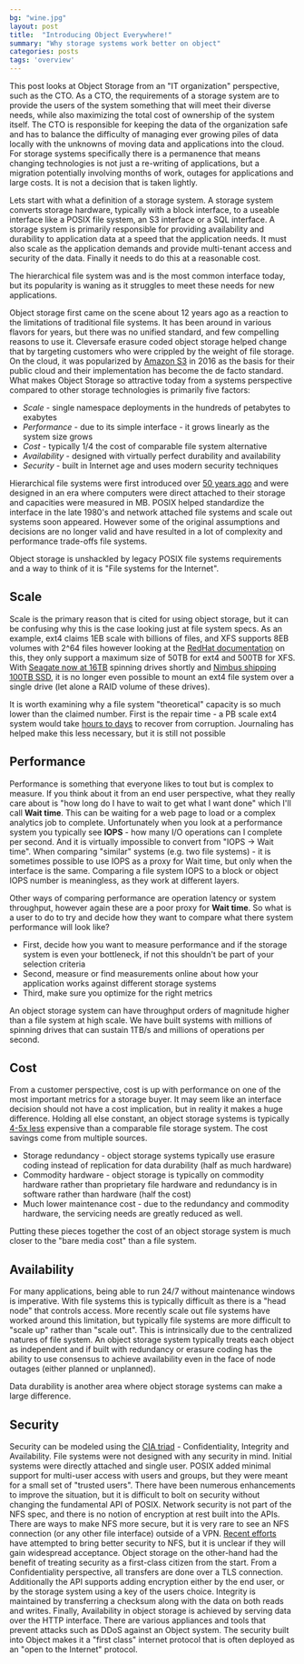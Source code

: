 ```yaml
---
bg: "wine.jpg"
layout: post
title:  "Introducing Object Everywhere!"
summary: "Why storage systems work better on object"
categories: posts
tags: 'overview'
---
```

This post looks at Object Storage from an "IT organization" perspective, such as the CTO. As a CTO, the requirements of a storage system are to provide the users of the system something that will meet their diverse needs, while also maximizing the total cost of ownership of the system itself. The CTO is responsible for keeping the data of the organization safe and has to balance the difficulty of managing ever growing piles of data locally with the unknowns of moving data and applications into the cloud. For storage systems specifically there is a permanence that means changing technologies is not just a re-writing of applications, but a migration potentially involving months of work, outages for applications and large costs. It is not a decision that is taken lightly.

Lets start with what a definition of a storage system. A storage system converts storage hardware, typically with a block interface, to a useable interface like a POSIX file system, an S3 interface or a SQL interface. A storage system is primarily responsible for providing availability and durability to application data at a speed that the application needs. It must also scale as the application demands and provide multi-tenant access and security of the data. Finally it needs to do this at a reasonable cost. 

The hierarchical file system was and is the most common interface today, but its popularity is waning as it struggles to meet these needs for new applications.

Object storage first came on the scene about 12 years ago as a reaction to the limitations of traditional file systems. It has been around in various flavors for years, but there was no unified standard, and few compelling reasons to use it. Cleversafe erasure coded object storage helped change that by targeting customers who were crippled by the weight of file storage. On the cloud, it was popularized by [Amazon S3](https://press.aboutamazon.com/news-releases/news-release-details/amazon-web-services-launches-amazon-s3-simple-storage-service) in 2016 as the basis for their public cloud and their implementation has become the de facto standard. What makes Object Storage so attractive today from a systems perspective compared to other storage technologies is primarily five factors:

* *Scale* - single namespace deployments in the hundreds of petabytes to exabytes
* *Performance* - due to its simple interface - it grows linearly as the system size grows
* *Cost* - typically 1/4 the cost of comparable file system alternative
* *Availability* - designed with virtually perfect durability and availability
* *Security* - built in Internet age and uses modern security techniques

Hierarchical file systems were first introduced over [50 years ago](https://www.multicians.org/fjcc4.html) and were designed in an era where computers were direct attached to their storage and capacities were measured in MB. POSIX helped standardize the interface in the late 1980's and network attached file systems and scale out systems soon appeared. However some of the original assumptions and decisions are no longer valid and have resulted in a lot of complexity and performance trade-offs file systems. 

Object storage is unshackled by legacy POSIX file systems requirements and a way to think of it is "File systems for the Internet". 

Scale
-----

Scale is the primary reason that is cited for using object storage, but it can be confusing why this is the case looking just at file system specs. As an example, ext4 claims 1EB scale with billions of files, and XFS supports 8EB volumes with 2^64 files however  looking at the [RedHat documentation](https://access.redhat.com/documentation/en-us/red_hat_enterprise_linux/7/html/performance_tuning_guide/chap-red_hat_enterprise_linux-performance_tuning_guide-storage_and_file_systems#sect-Red_Hat_Enterprise_Linux-Performance_Tuning_Guide-Considerations-File_systems) on this, they only support a maximum size of 50TB for ext4 and 500TB for XFS. With [Seagate now at 16TB](https://blog.seagate.com/craftsman-ship/hamr-milestone-seagate-achieves-16tb-capacity-on-internal-hamr-test-units/) spinning drives shortly and [Nimbus shipping 100TB SSD](https://nimbusdata.com/products/exadrive-platform/scalable-ssds/), it is no longer even possible to mount an ext4 file system over a single drive (let alone a RAID volume of these drives). 

It is worth examining why a file system "theoretical" capacity is so much lower than the claimed number. First is the repair time - a PB scale ext4 system would take [hours to days](https://www.enterprisestorageforum.com/storage-hardware/the-state-of-file-systems-technology-problem-statement.html) to recover from corruption. Journaling has helped make this less necessary, but it is still not possible

Performance
-----------

Performance is something that everyone likes to tout but is complex to measure. If you think about it from an end user perspective, what they really care about is "how long do I have to wait to get what I want done" which I'll call **Wait time**. This can be waiting for a web page to load or a complex analytics job to complete. Unfortunately when you look at a performance system you typically see **IOPS** - how many I/O operations can I complete per second. And it is virtually impossible to convert from "IOPS -> Wait time". When comparing "similar" systems (e.g. two file systems) - it is sometimes possible to use IOPS as a proxy for Wait time, but only when the interface is the same. Comparing a file system IOPS to a block or object IOPS number is meaningless, as they work at different layers. 

Other ways of comparing performance are operation latency or system throughput, however again these are a poor proxy for **Wait time**. So what is a user to do to try and decide how they want to compare what there system performance will look like? 

* First, decide how you want to measure performance and if the storage system is even your bottleneck, if not this shouldn't be part of your selection criteria
* Second, measure or find measurements online about how your application works against different storage systems
* Third, make sure you optimize for the right metrics

An object storage system can have throughput orders of magnitude higher than a file system at high scale. We have built systems with millions of spinning drives that can sustain 1TB/s and millions of operations per second.


Cost
----
From a customer perspective, cost is up with performance on one of the most important metrics for a storage buyer. It may seem like an interface decision should not have a cost implication, but in reality it makes a huge difference. Holding all else constant, an object storage systems is typically [4-5x less](https://www.prnewswire.com/news-releases/cleversafe-and-shutterfly-working-together-to-solve-evolving-storage-challenges-128781543.html) expensive than a comparable file storage system. The cost savings come from multiple sources. 
* Storage redundancy - object storage systems typically use erasure coding instead of replication for data durability (half as much hardware)
* Commodity hardware - object storage is typically on commodity hardware rather than proprietary file hardware and redundancy is in software rather than hardware (half the cost)
* Much lower maintenance cost - due to the redundancy and commodity hardware, the servicing needs are greatly reduced as well.

Putting these pieces together the cost of an object storage system is much closer to the "bare media cost" than a file system.


Availability
------------
For many applications, being able to run 24/7 without maintenance windows is imperative. With file systems this is typically difficult as there is a "head node" that controls access. More recently scale out file systems have worked around this limitation, but typically file systems are more difficult to "scale up" rather than "scale out". This is intrinsically due to the centralized natures of file system. An object storage system typically treats each object as independent and if built with redundancy or erasure coding has the ability to use consensus to achieve availability even in the face of node outages (either planned or unplanned). 

Data durability is another area where object storage systems can make a large difference. 

Security
--------
Security can be modeled using the [CIA triad](https://en.wikipedia.org/wiki/Information_security) - Confidentiality, Integrity and Availability. File systems were not designed with any security in mind. Initial systems were directly attached and single user. POSIX added minimal support for multi-user access with users and groups, but they were meant for a small set of "trusted users". There have been numerous enhancements to improve the situation, but it is difficult to bolt on security without changing the fundamental API of POSIX. Network security is not part of the NFS spec, and there is no notion of encryption at rest built into the APIs. There are ways to make NFS more secure, but it is very rare to see an NFS connection (or any other file interface) outside of a VPN. [Recent efforts](https://blogs.oracle.com/linux/encrypting-nfs-data-on-the-wire) have attempted to bring better security to NFS, but it is unclear if they will gain widespread acceptance. Object storage on the other-hand had the benefit of treating security as a first-class citizen from the start. From a Confidentiality perspective, all transfers are done over a TLS connection. Additionally the API supports adding encryption either by the end user, or by the storage system using a key of the users choice. Integrity is maintained by transferring a checksum along with the data on both reads and writes. Finally, Availability in object storage is achieved by serving data over the HTTP interface. There are various appliances and tools that prevent attacks such as DDoS against an Object system. The security built into Object makes it a "first class" internet protocol that is often deployed as an "open to the Internet" protocol.
